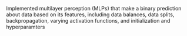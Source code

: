 Implemented multilayer perception (MLPs) that make a binary prediction about data based on its features, including data balances, data splits, backpropagation, varying activation functions, and initialization and hyperparamters
